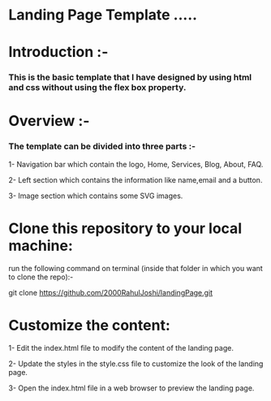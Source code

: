# Landing Page Template .....

# Introduction :-
### This is the basic template that I have designed by using html and css without using the flex box property.

# Overview :-
### The template can be divided into three parts :-
1- Navigation bar which contain the logo, Home, Services, Blog, About, FAQ.

2- Left section which contains the information like name,email and a button.

3- Image section which contains some SVG images.


# Clone this repository to your local machine:
run the following command on terminal (inside that folder in which you want to clone the repo):-

git clone https://github.com/2000RahulJoshi/landingPage.git


# Customize the content:
1- Edit the index.html file to modify the content of the landing page.

2- Update the styles in the style.css file to customize the look of the landing page.

3- Open the index.html file in a web browser to preview the landing page.

